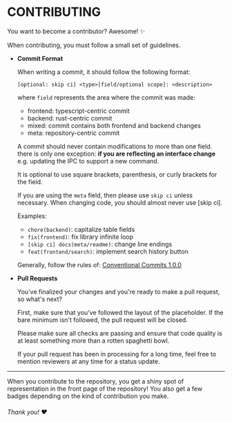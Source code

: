 # CONTRIBUTING

You want to become a contributor? Awesome! ✨

When contributing, you must follow a small set of guidelines.

-   **Commit Format**

    When writing a commit, it should follow the following format:

    `[optional: skip ci] <type>[field/optional scope]: <description>`

    where `field` represents the area where the commit was made:

    -   frontend: typescript-centric commit
    -   backend: rust-centric commit
    -   mixed: commit contains both frontend and backend changes
    -   meta: repository-centric commit

    A commit should never contain modifications to more than one
    field. there is only one exception: **if you are reflecting
    an interface change** e.g. updating the IPC to support a new
    command.

    It is optional to use square brackets, parenthesis, or curly
    brackets for the field.

    If you are using the `meta` field, then please use `skip ci` unless necessary.
    When changing code, you should almost never use [skip ci].

    Examples:

    -   `chore(backend)`: capitalize table fields
    -   `fix(frontend)`: fix library infinite loop
    -   `[skip ci] docs(meta/readme)`: change line endings
    -   `feat(frontend/search)`: implement search history button

    Generally, follow the rules of: [Conventional Commits 1.0.0](https://www.conventionalcommits.org/en/v1.0.0/)

-   **Pull Requests**

    You've finalized your changes and you're ready to make a
    pull request, so what's next?

    First, make sure that you've followed the layout of the
    placeholder. If the bare minimum isn't followed, the
    pull request will be closed.

    Please make sure all checks are passing and ensure that
    code quality is at least something more than a rotten
    spaghetti bowl.

    If your pull request has been in processing for a long time,
    feel free to mention reviewers at any time for a status update.

---

When you contribute to the repository, you get a shiny spot of
representation in the front page of the repository! You also
get a few badges depending on the kind of contribution you make.

###### Thank you! ❤️
